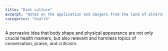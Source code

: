 ```yaml
---
title: "Diet culture"
excerpt: "Notes on the application and dangers from the land of alternative facts"
categories: "Health"
---
```

A pervasive idea that body shape and physical appearance are not only crucial health markers, but also relevant and harmless topics of conversation, praise, and criticism.